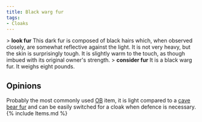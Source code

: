 ```yaml
---
title: Black warg fur
tags:
- Cloaks
---
```


\> **look fur**
This dark fur is composed of black hairs which, when observed closely,
are
somewhat reflective against the light. It is not very heavy, but the
skin
is surprisingly tough. It is slightly warm to the touch, as though
imbued
with its original owner's strength.
\> **consider fur**
It is a black warg fur.
It weighs eight pounds.

## Opinions

Probably the most commonly used [OB](offensive_bonus "wikilink") item,
it is light compared to a [cave bear fur](cave_bear_fur "wikilink") and
can be easily switched for a cloak when defence is necessary.
{% include Items.md %}
